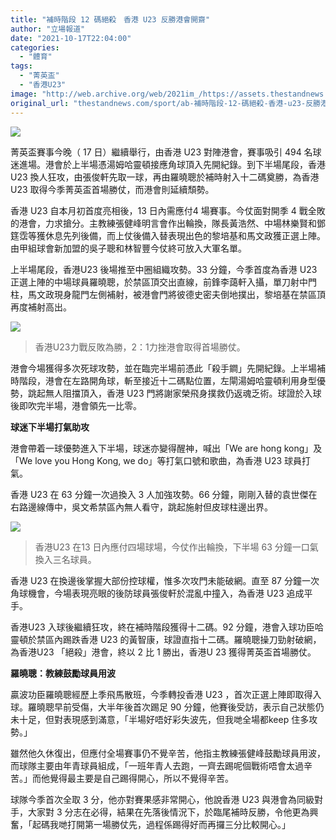 ```yaml
---
title: "補時階段 12 碼絕殺　香港 U23 反勝港會開齋"
author: "立場報道"
date: "2021-10-17T22:04:00"
categories:
  - "體育"
tags:
  - "菁英盃"
  - "香港U23"
image: "http://web.archive.org/web/2021im_/https://assets.thestandnews.com/media/photos/20211017-16.png"
original_url: "thestandnews.com/sport/ab-補時階段-12-碼絕殺-香港-u23-反勝港會開齋"
---
```

![](http://web.archive.org/web/2021im_/https://assets.thestandnews.com/media/photos/20211017-16.png)

菁英盃賽事今晚（ 17 日）繼續舉行，由香港 U23 對陣港會，賽事吸引 494 名球迷進場。港會於上半場憑湯姆哈靈頓接應角球頂入先開紀錄。到下半場尾段，香港 U23 換人狂攻，由張俊軒先取一球，再由羅曉聰於補時射入十二碼奠勝，為香港 U23 取得今季菁英盃首場勝仗，而港會則延續頹勢。

香港 U23 自本月初首度亮相後，13 日內需應付4 場賽事。今仗面對開季 4 戰全敗的港會，力求搶分。主教練張健峰明言會作出輪換，隊長黃浩然、中場林樂賢和鄧筳霑等獲休息先列後備，而上仗後備入替表現出色的黎培基和馬文政獲正選上陣。由甲組球會新加盟的吳子聰和林智豐今仗終可放入大軍名單。

上半場尾段，香港U23 後場推至中圈組織攻勢。33 分鐘，今季首度為香港 U23 正選上陣的中場球員羅曉聰，於禁區頂交出直線，前鋒李藹軒入攝，單刀射中門柱，馬文政現身龍門左側補射，被港會門將彼德史密夫倒地撲出，黎培基在禁區頂再度補射高出。

![](http://web.archive.org/web/2021im_/https://assets.thestandnews.com/media/photos/U1.jpg)
> 香港U23力戰反敗為勝，2：1力挫港會取得首場勝仗。

港會今場獲得多次死球攻勢，並在臨完半場前憑此「殺手鐧」先開紀錄。上半場補時階段，港會在左路開角球，斬至接近十二碼點位置，左閘湯姆哈靈頓利用身型優勢，跳起無人阻擋頂入，香港 U23 門將謝家榮飛身撲救仍返魂乏術。球證於入球後即吹完半場，港會領先一比零。

**球迷下半場打氣助攻**

港會帶着一球優勢進入下半場，球迷亦變得醒神，喊出「We are hong kong」及「We love you Hong Kong, we do」等打氣口號和歌曲，為香港 U23 球員打氣。

香港 U23 在 63 分鐘一次過換入 3 人加強攻勢。66 分鐘，剛剛入替的袁世傑在右路邊線傳中，吳文希禁區內無人看守，跳起施射但皮球柱邊出界。

![](http://web.archive.org/web/2021im_/https://assets.thestandnews.com/media/photos/U2.jpg)
> 香港U23 在13 日內應付四場球場，今仗作出輪換，下半場 63 分鐘一口氣換入三名球員。

香港 U23 在換邊後掌握大部份控球權，惟多次攻門未能破網。直至 87 分鐘一次角球機會，今場表現亮眼的後防球員張俊軒於混亂中撞入，為香港 U23 追成平手。

香港U23 入球後繼續狂攻，終在補時階段獲得十二碼。92 分鐘，港會入球功臣哈靈頓於禁區內踢跌香港 U23 的黃智康，球證直指十二碼。羅曉聰操刀勁射破網，為香港U23 「絕殺」港會，終以 2 比 1 勝出，香港U 23 獲得菁英盃首場勝仗。

**羅曉聰：教練鼓勵球員用波**

贏波功臣羅曉聰經歷上季飛馬散班，今季轉投香港 U23 ，首次正選上陣即取得入球。羅曉聰早前受傷，大半年後首次踢足 90 分鐘，他賽後受訪，表示自己狀態仍未十足，但對表現感到滿意，「半場好唔好彩失波先，但我哋全場都keep 住多攻勢。」

雖然他久休復出，但應付全場賽事仍不覺辛苦，他指主教練張健峰鼓勵球員用波，而球隊主要由年青球員組成，「一班年青人去跑，一齊去踢呢個戰術唔會太過辛苦。」而他覺得最主要是自己踢得開心，所以不覺得辛苦。

球隊今季首次全取 3 分，他亦對賽果感非常開心，他說香港 U23 與港會為同級對手，大家對 3 分志在必得，結果在先落後情況下，於臨尾補時反勝，令他更為興奮，「起碼我哋打開第一場勝仗先，過程係踢得好而再攞三分比較開心。」